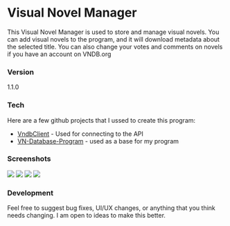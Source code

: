# Visual Novel Manager

This Visual Novel Manager is used to store and manage visual novels. You can add visual novels to the program, and it will download metadata about the selected title. You can also change your votes and comments on novels if you have an account on VNDB.org

### Version
1.1.0

### Tech
Here are a few github projects that I ussed to create this program:
* [VndbClient] - Used for connecting to the API
* [VN-Database-Program] - used as a base for my program




### Screenshots
<img src=https://i.imgur.com/bGGB07A.png>

<img src=https://i.imgur.com/Kd7HGj6.png>

<img src=https://i.imgur.com/hkNAa1m.png>

<img src=https://i.imgur.com/NYLOQyi.png>

### Development

Feel free to suggest bug fixes, UI/UX changes, or anything that you think needs changing. 
I am open to ideas to make this better.



[//]: # (These are reference links used in the body of this note and get stripped out when the markdown processor does its job. There is no need to format nicely because it shouldn't be seen. Thanks SO - http://stackoverflow.com/questions/4823468/store-comments-in-markdown-syntax)


   [VndbClient]: <https://github.com/FredTheBarber/VndbClient>
   [VN-Database-Program]: <https://github.com/Onkelsam/VN-Database-Program>
